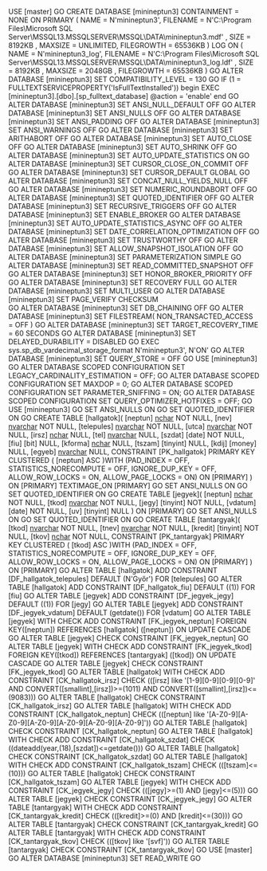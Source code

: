 USE [master]
GO
CREATE DATABASE [minineptun3]
 CONTAINMENT = NONE
 ON  PRIMARY 
( NAME = N'minineptun3', FILENAME = N'C:\Program Files\Microsoft SQL Server\MSSQL13.MSSQLSERVER\MSSQL\DATA\minineptun3.mdf' , SIZE = 8192KB , MAXSIZE = UNLIMITED, FILEGROWTH = 65536KB )
 LOG ON 
( NAME = N'minineptun3_log', FILENAME = N'C:\Program Files\Microsoft SQL Server\MSSQL13.MSSQLSERVER\MSSQL\DATA\minineptun3_log.ldf' , SIZE = 8192KB , MAXSIZE = 2048GB , FILEGROWTH = 65536KB )
GO
ALTER DATABASE [minineptun3] SET COMPATIBILITY_LEVEL = 130
GO
IF (1 = FULLTEXTSERVICEPROPERTY('IsFullTextInstalled'))
begin
EXEC [minineptun3].[dbo].[sp_fulltext_database] @action = 'enable'
end
GO
ALTER DATABASE [minineptun3] SET ANSI_NULL_DEFAULT OFF 
GO
ALTER DATABASE [minineptun3] SET ANSI_NULLS OFF 
GO
ALTER DATABASE [minineptun3] SET ANSI_PADDING OFF 
GO
ALTER DATABASE [minineptun3] SET ANSI_WARNINGS OFF 
GO
ALTER DATABASE [minineptun3] SET ARITHABORT OFF 
GO
ALTER DATABASE [minineptun3] SET AUTO_CLOSE OFF 
GO
ALTER DATABASE [minineptun3] SET AUTO_SHRINK OFF 
GO
ALTER DATABASE [minineptun3] SET AUTO_UPDATE_STATISTICS ON 
GO
ALTER DATABASE [minineptun3] SET CURSOR_CLOSE_ON_COMMIT OFF 
GO
ALTER DATABASE [minineptun3] SET CURSOR_DEFAULT  GLOBAL 
GO
ALTER DATABASE [minineptun3] SET CONCAT_NULL_YIELDS_NULL OFF 
GO
ALTER DATABASE [minineptun3] SET NUMERIC_ROUNDABORT OFF 
GO
ALTER DATABASE [minineptun3] SET QUOTED_IDENTIFIER OFF 
GO
ALTER DATABASE [minineptun3] SET RECURSIVE_TRIGGERS OFF 
GO
ALTER DATABASE [minineptun3] SET  ENABLE_BROKER 
GO
ALTER DATABASE [minineptun3] SET AUTO_UPDATE_STATISTICS_ASYNC OFF 
GO
ALTER DATABASE [minineptun3] SET DATE_CORRELATION_OPTIMIZATION OFF 
GO
ALTER DATABASE [minineptun3] SET TRUSTWORTHY OFF 
GO
ALTER DATABASE [minineptun3] SET ALLOW_SNAPSHOT_ISOLATION OFF 
GO
ALTER DATABASE [minineptun3] SET PARAMETERIZATION SIMPLE 
GO
ALTER DATABASE [minineptun3] SET READ_COMMITTED_SNAPSHOT OFF 
GO
ALTER DATABASE [minineptun3] SET HONOR_BROKER_PRIORITY OFF 
GO
ALTER DATABASE [minineptun3] SET RECOVERY FULL 
GO
ALTER DATABASE [minineptun3] SET  MULTI_USER 
GO
ALTER DATABASE [minineptun3] SET PAGE_VERIFY CHECKSUM  
GO
ALTER DATABASE [minineptun3] SET DB_CHAINING OFF 
GO
ALTER DATABASE [minineptun3] SET FILESTREAM( NON_TRANSACTED_ACCESS = OFF ) 
GO
ALTER DATABASE [minineptun3] SET TARGET_RECOVERY_TIME = 60 SECONDS 
GO
ALTER DATABASE [minineptun3] SET DELAYED_DURABILITY = DISABLED 
GO
EXEC sys.sp_db_vardecimal_storage_format N'minineptun3', N'ON'
GO
ALTER DATABASE [minineptun3] SET QUERY_STORE = OFF
GO
USE [minineptun3]
GO
ALTER DATABASE SCOPED CONFIGURATION SET LEGACY_CARDINALITY_ESTIMATION = OFF;
GO
ALTER DATABASE SCOPED CONFIGURATION SET MAXDOP = 0;
GO
ALTER DATABASE SCOPED CONFIGURATION SET PARAMETER_SNIFFING = ON;
GO
ALTER DATABASE SCOPED CONFIGURATION SET QUERY_OPTIMIZER_HOTFIXES = OFF;
GO
USE [minineptun3]
GO
SET ANSI_NULLS ON
GO
SET QUOTED_IDENTIFIER ON
GO
CREATE TABLE [hallgatok](
	[neptun] [nchar](6) NOT NULL,
	[nev] [nvarchar](30) NOT NULL,
	[telepules] [nvarchar](25) NOT NULL,
	[utca] [nvarchar](35) NOT NULL,
	[irsz] [nchar](4) NULL,
	[tel] [nvarchar](15) NULL,
	[szdat] [date] NOT NULL,
	[fiu] [bit] NULL,
	[kforma] [nchar](1) NULL,
	[tszam] [tinyint] NULL,
	[kdij] [money] NULL,
	[egyeb] [nvarchar](max) NULL,
 CONSTRAINT [PK_hallgatok] PRIMARY KEY CLUSTERED 
(
	[neptun] ASC
)WITH (PAD_INDEX = OFF, STATISTICS_NORECOMPUTE = OFF, IGNORE_DUP_KEY = OFF, ALLOW_ROW_LOCKS = ON, ALLOW_PAGE_LOCKS = ON) ON [PRIMARY]
) ON [PRIMARY] TEXTIMAGE_ON [PRIMARY]
GO
SET ANSI_NULLS ON
GO
SET QUOTED_IDENTIFIER ON
GO
CREATE TABLE [jegyek](
	[neptun] [nchar](6) NOT NULL,
	[tkod] [nvarchar](13) NOT NULL,
	[jegy] [tinyint] NOT NULL,
	[vdatum] [date] NOT NULL,
	[uv] [tinyint] NULL
) ON [PRIMARY]
GO
SET ANSI_NULLS ON
GO
SET QUOTED_IDENTIFIER ON
GO
CREATE TABLE [tantargyak](
	[tkod] [nvarchar](13) NOT NULL,
	[tnev] [nvarchar](40) NOT NULL,
	[kredit] [tinyint] NOT NULL,
	[tkov] [nchar](1) NOT NULL,
 CONSTRAINT [PK_tantargyak] PRIMARY KEY CLUSTERED 
(
	[tkod] ASC
)WITH (PAD_INDEX = OFF, STATISTICS_NORECOMPUTE = OFF, IGNORE_DUP_KEY = OFF, ALLOW_ROW_LOCKS = ON, ALLOW_PAGE_LOCKS = ON) ON [PRIMARY]
) ON [PRIMARY]
GO
ALTER TABLE [hallgatok] ADD  CONSTRAINT [DF_hallgatok_telepules]  DEFAULT (N'Győr') FOR [telepules]
GO
ALTER TABLE [hallgatok] ADD  CONSTRAINT [DF_hallgatok_fiu]  DEFAULT ((1)) FOR [fiu]
GO
ALTER TABLE [jegyek] ADD  CONSTRAINT [DF_jegyek_jegy]  DEFAULT ((1)) FOR [jegy]
GO
ALTER TABLE [jegyek] ADD  CONSTRAINT [DF_jegyek_vdatum]  DEFAULT (getdate()) FOR [vdatum]
GO
ALTER TABLE [jegyek]  WITH CHECK ADD  CONSTRAINT [FK_jegyek_neptun] FOREIGN KEY([neptun])
REFERENCES [hallgatok] ([neptun])
ON UPDATE CASCADE
GO
ALTER TABLE [jegyek] CHECK CONSTRAINT [FK_jegyek_neptun]
GO
ALTER TABLE [jegyek]  WITH CHECK ADD  CONSTRAINT [FK_jegyek_tkod] FOREIGN KEY([tkod])
REFERENCES [tantargyak] ([tkod])
ON UPDATE CASCADE
GO
ALTER TABLE [jegyek] CHECK CONSTRAINT [FK_jegyek_tkod]
GO
ALTER TABLE [hallgatok]  WITH CHECK ADD  CONSTRAINT [CK_hallgatok_irsz] CHECK  (([irsz] like '[1-9][0-9][0-9][0-9]' AND CONVERT([smallint],[irsz])>=(1011) AND CONVERT([smallint],[irsz])<=(9083)))
GO
ALTER TABLE [hallgatok] CHECK CONSTRAINT [CK_hallgatok_irsz]
GO
ALTER TABLE [hallgatok]  WITH CHECK ADD  CONSTRAINT [CK_hallgatok_neptun] CHECK  (([neptun] like '[A-Z0-9][A-Z0-9][A-Z0-9][A-Z0-9][A-Z0-9][A-Z0-9]'))
GO
ALTER TABLE [hallgatok] CHECK CONSTRAINT [CK_hallgatok_neptun]
GO
ALTER TABLE [hallgatok]  WITH CHECK ADD  CONSTRAINT [CK_hallgatok_szdat] CHECK  ((dateadd(year,(18),[szdat])<=getdate()))
GO
ALTER TABLE [hallgatok] CHECK CONSTRAINT [CK_hallgatok_szdat]
GO
ALTER TABLE [hallgatok]  WITH CHECK ADD  CONSTRAINT [CK_hallgatok_tszam] CHECK  (([tszam]<=(10)))
GO
ALTER TABLE [hallgatok] CHECK CONSTRAINT [CK_hallgatok_tszam]
GO
ALTER TABLE [jegyek]  WITH CHECK ADD  CONSTRAINT [CK_jegyek_jegy] CHECK  (([jegy]>=(1) AND [jegy]<=(5)))
GO
ALTER TABLE [jegyek] CHECK CONSTRAINT [CK_jegyek_jegy]
GO
ALTER TABLE [tantargyak]  WITH CHECK ADD  CONSTRAINT [CK_tantargyak_kredit] CHECK  (([kredit]>=(0) AND [kredit]<=(30)))
GO
ALTER TABLE [tantargyak] CHECK CONSTRAINT [CK_tantargyak_kredit]
GO
ALTER TABLE [tantargyak]  WITH CHECK ADD  CONSTRAINT [CK_tantargyak_tkov] CHECK  (([tkov] like '[svf]'))
GO
ALTER TABLE [tantargyak] CHECK CONSTRAINT [CK_tantargyak_tkov]
GO
USE [master]
GO
ALTER DATABASE [minineptun3] SET  READ_WRITE 
GO
